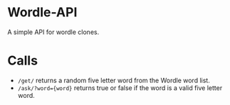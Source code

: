 # Wordle-API
A simple API for wordle clones.

# Calls
- `/get/` returns a random five letter word from the Wordle word list.
- `/ask/?word={word}` returns true or false if the word is a valid five letter word.